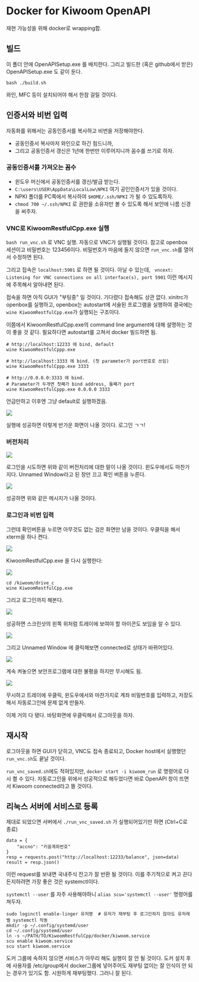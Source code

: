 # Docker for Kiwoom OpenAPI

재현 가능성을 위해 docker로 wrapping함.

## 빌드

이 폴더 안에 OpenAPISetup.exe 를 배치한다.
그리고 빌드한 (혹은 github에서 받은) OpenAPISetup.exe 도 같이 둔다.

```
bash ./build.sh
```

와인, MFC 등이 설치되어야 해서 한참 걸릴 것이다.

## 인증서와 비번 입력

자동화를 위해서는 공동인증서를 복사하고 비번을 저장해야한다.

* 공동인증서 복사마저 와인으로 하긴 힘드니까,
* 그리고 공동인증서 갱신은 1년에 한번만 이루어지니까
꼼수를 쓰기로 하자.

### 공동인증서를 가져오는 꼼수

* 윈도우 머신에서 공동인증서를 갱신/발급 받는다.
* `C:\users\USER\AppData\LocalLow\NPKI` 여기 공인인증서가 있을 것이다.
* NPKI 폴더를 PC쪽에서 복사하여 `$HOME/.ssh/NPKI` 가 될 수 있도록하자.
* `chmod 700 ~/.ssh/NPKI` 로 권한을 소유자만 볼 수 있도록 해서 보안에 나름 신경을 써주자.

### VNC로 KiwoomRestfulCpp.exe 실행

`bash run_vnc.sh` 로 VNC 실행.
자동으로 VNC가 실행될 것이다.
참고로 openbox 세션이고 비밀번호는 123456이다.
비밀번호가 마음에 들지 않으면 `run_vnc.sh`를 열어서 수정하면 된다.

그리고 접속은 `localhost:5901` 로 하면 될 것이다.
아닐 수 있는데,
` vncext:      Listening for VNC connections on all interface(s), port 5901`
이런 메시지에 주목해서 알아내면 된다.

접속을 하면 아직 GUI가 "부팅중" 일 것이다.
기다렸다 접속해도 상관 없다.
xinitrc가 openbox를 실행하고,
openbox는 autostart에 서술된 프로그램을 실행하여
결국에는 `wine KiwoomRestfulCpp.exe`가 실행되는 구조이다.

이쯤에서 KiwoomRestfulCpp.exe의 command line argument에 대해 설명하는 것이 좋을 것 같다.
필요하다면 autostart를 고쳐서 docker 빌드하면 됨.

```
# http://localhost:12233 에 bind, default
wine KiwoomRestfulCppp.exe

# http://localhost:3333 에 bind. (첫 parameter가 port번호로 쓰임)
wine KiwoomRestfulCppp.exe 3333

# http://0.0.0.0:3333 에 bind.
# Parameter가 두개면 첫째가 bind address, 둘째가 port
wine KiwoomRestfulCppp.exe 0.0.0.0 3333
```

언급만하고 이후엔 그냥 default로 실행하겠음.

![](./img/vnc01.png)

실행에 성공하면 이렇게 반가운 화면이 나올 것이다. 로그인 ㄱㄱ!

### 버전처리

![](./img/vnc02.png)

로그인을 시도하면 위와 같이 버전처리에 대한 말이 나올 것이다.
윈도우에서도 마찬가지다.
Unnamed Window라고 된 창만 끄고 확인 버튼을 누른다.

![](./img/vnc03.png)

성공하면 위와 같은 메시지가 나올 것이다.

### 로그인과 비번 입력

그런데 확인버튼을 누르면 아무것도 없는 검은 화면만 남을 것이다.
우클릭을 해서 xterm을 하나 켠다.

![](./img/vnc04.png)

KiwoomRestfulCpp.exe 을 다시 실행한다:

![](./img/vnc05.png)

```
cd /kiwoom/drive_c
wine KiwoomRestfulCpp.exe
```

그리고 로그인까지 해본다.

![](./img/vnc06.png)

성공하면 스크린샷의 왼쪽 위처럼 트레이에 보여야 할 아이콘도 보임을 알 수 있다.

![](./img/vnc07.png)

그리고 Unnamed Window 에 클릭해보면 connected로 상태가 바뀌어있다.

![](./img/vnc08.png)

계속 켜놓으면 보안프로그램에 대한 불평을 하지만 무시해도 됨.

![](./img/vnc09.png)

무시하고 트레이에 우클릭, 윈도우에서와 마찬가지로 계좌 비밀번호를 입력하고,
저장도 해서 자동로그인에 문제 없게 만들자.

이제 거의 다 됐다.
바탕화면에 우클릭해서 로그아웃을 하자.

## 재시작

로그아웃을 하면 GUI가 닫히고, VNC도 접속 종료되고,
Docker host에서 실행했던 `run_vnc.sh`도 끝날 것이다.

`run_vnc_saved.sh`에도 적혀있지만,
`docker start -i kiwoom_run`
로 명령어로 다시 켤 수 있다.
자동로그인을 위에서 성공적으로 해두었다면
바로 OpenAPI 창이 뜨면서 Kiwoom connected라고 뜰 것이다.

## 리눅스 서버에 서비스로 등록

제대로 되었으면 서버에서 `./run_vnc_saved.sh` 가 실행되어있기만 하면 (Ctrl+C로 종료)

```
data = {
    "accno": "키움계좌번호"
}
resp = requests.post("http://localhost:12233/balance", json=data)
result = resp.json()
```

이런 request를 보내면 국내주식 잔고가 잘 반환 될 것이다.
이를 주기적으로 켜고 끈다든지하려면 가장 좋은 것은 systemctl이다.

`systemctl --user` 를 자주 사용해야하니
`alias scu='systemctl --user'` 명령어를 쳐두자.

```
sudo loginctl enable-linger 유저명  # 유저가 재부팅 후 로그인하지 않아도 유저레벨 systemctl 작동
mkdir -p ~/.config/systemd/user
cd ~/.config/systemd/user
ln -s ~/PATH/TO/KiwoomRestfulCpp/docker/kiwoom.service
scu enable kiwoom.service
scu start kiwoom.service
```

도커 그룹에 속하지 않으면 서비스가 아무리 해도 실행이 잘 안 될 것이다.
도커 설치 후에 사용자를 /etc/group에서 docker그룹에 넣어주어도
재부팅 없이는 잘 인식이 안 되는 경우가 있기도 함.
시원하게 재부팅했다. 그러니 잘 된다.
